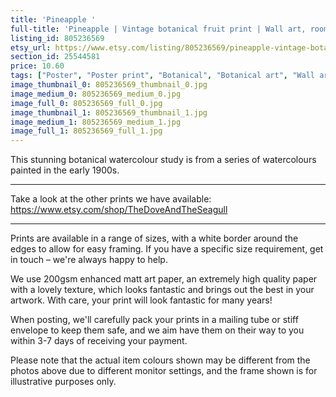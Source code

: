 ```yaml
---
title: 'Pineapple '
full-title: 'Pineapple | Vintage botanical fruit print | Wall art, room decor, vintage print, watercolour'
listing_id: 805236569
etsy_url: https://www.etsy.com/listing/805236569/pineapple-vintage-botanical-fruit-print?utm_source=site&utm_medium=api&utm_campaign=api
section_id: 25544581
price: 10.60
tags: ["Poster", "Poster print", "Botanical", "Botanical art", "Wall art", "Botanical poster", "Photograph", "Vintage", "Plant", "Watercolour", "Fruit", "High quality print", "Pineapple"]
image_thumbnail_0: 805236569_thumbnail_0.jpg
image_medium_0: 805236569_medium_0.jpg
image_full_0: 805236569_full_0.jpg
image_thumbnail_1: 805236569_thumbnail_1.jpg
image_medium_1: 805236569_medium_1.jpg
image_full_1: 805236569_full_1.jpg
---
```

This stunning botanical watercolour study is from a series of watercolours painted in the early 1900s.

---

Take a look at the other prints we have available:
https://www.etsy.com/shop/TheDoveAndTheSeagull

----

Prints are available in a range of sizes, with a white border around the edges to allow for easy framing. If you have a specific size requirement, get in touch – we&#39;re always happy to help.

We use 200gsm enhanced matt art paper, an extremely high quality paper with a lovely texture, which looks fantastic and brings out the best in your artwork. With care, your print will look fantastic for many years!

When posting, we&#39;ll carefully pack your prints in a mailing tube or stiff envelope to keep them safe, and we aim have them on their way to you within 3-7 days of receiving your payment.

Please note that the actual item colours shown may be different from the photos above due to different monitor settings, and the frame shown is for illustrative purposes only.
